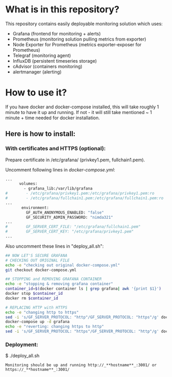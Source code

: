 # What is in this repository?

This repository contains easily deployable monitoring solution which uses:
 - Grafana (frontend for monitoring + alerts)
 - Prometheus (monitoring solution pulling metrics from exporter)
 - Node Exporter for Prometheus (metrics exporter-exposer for Prometheus)
 - Telegraf (monitoring agent)
 - InfluxDB (persistent timeseries storage)
 - cAdvisor (containers monitoring)
 - alertmanager (alerting)


# How to use it?

If you have docker and docker-compose installed, this will take roughly 1 minute to have it up and running.
If not - it will still take mentioned ~ 1 minute + time needed for docker installation.

## Here is how to install:

### With certificates and HTTPS (optional):
Prepare certificate in /etc/grafana/ (privkey1.pem, fullchain1.pem).

Uncomment following lines in *docker-compose.yml*:

```bash
...
      volumes:
        - grafana_lib:/var/lib/grafana
#        - /etc/grafana/privkey1.pem:/etc/grafana/privkey1.pem:ro
#        - /etc/grafana/fullchain1.pem:/etc/grafana/fullchain1.pem:ro
...
       environment:
         GF_AUTH_ANONYMOUS_ENABLED: "false"
         GF_SECURITY_ADMIN_PASSWORD: "nimda321"
...
#        GF_SERVER_CERT_FILE: "/etc/grafana/fullchain1.pem"
#        GF_SERVER_CERT_KEY: "/etc/grafana/privkey1.pem"
...
```


Also uncomment these lines in "deploy_all.sh":

```bash
## NOW LET'S SECURE GRAFANA
# CHECKING OUT ORIGINAL FILE
echo -e "checking out original docker-compose.yml"
git checkout docker-compose.yml

## STOPPING and REMOVING GRAFANA CONTAINER
echo -e "stopping & removing grafana container"
container_id=$(docker container ls | grep grafana| awk '{print $1}')
docker stop $container_id
docker rm $container_id

# REPLACING HTTP with HTTPS
echo -e "changing http to https"
sed -i 's/GF_SERVER_PROTOCOL: "http"/GF_SERVER_PROTOCOL: "https"/g' docker-compose.yml
docker-compose up -d grafana
echo -e "reverting: changing https to http"
sed -i 's/GF_SERVER_PROTOCOL: "https"/GF_SERVER_PROTOCOL: "http"/g' docker-compose.yml
```

### Deployment: 

$ ./deploy_all.sh


    Monitoring should be up and running http://_**hostname**_:3001/ or https://_**hostname**_:3001/ 
